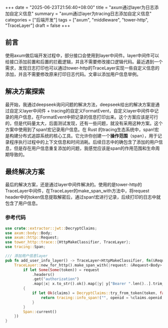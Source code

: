 +++
date = "2025-06-23T21:56:40+08:00"
title = "axum通过layer为日志添加自定义信息"
summary = "axum通过layer为tracing日志添加自定义信息"
categories = ["后端开发"]
tags = ["axum", "middleware", "tower-http", "TraceLayer"]
draft = false
+++

## 前言
使用axum做后端开发过程中，部分接口会使用到layer中间件。layer中间件可以给接口添加前置和后置的拦截逻辑，并且不需要修改接口逻辑代码。最近遇到一个需求，发现日志打印也可以通过tower-http的TraceLayer实现一些自定义信息的添加，并且不需要修改原来打印日志代码。文章以添加用户信息举例。

## 解决方案探索
最开始，我通过deepseek询问问题的解决方法，deepseek给出的解决方案是通过自定义layer中间件 + tracing的自定义FormatEvent，自定义layer中间件中记录的用户信息，在FormatEvent中把记录的信息打印出来。这个方案应该是可行的，但是代码量太大，后面测试发现，还有一些问题，就没有采用这种方案。这个方案中使用到了span!宏记录用户信息。在 Rust 的tracing生态系统中，span!宏是构建分布式追踪系统的核心工具。它允许你创建一个**操作范围**（span），用于记录程序执行过程中的上下文信息和时间消耗。后续日志中的确包含了添加的用户信息，但是存在用户信息重复添加的问题，我感觉应该是span的作用范围和生命周期导致的。

## 最终解决方案
最后的解决方案，还是通过layer中间件解决的。使用的是tower-http的TraceLayer中间件，在TraceLayer的make_span_with方法中，将request header中的token信息提取解密后，通过span!宏进行记录，后续打印的日志中就包含了用户信息。

### 参考代码
```rust
use crate::extractor::jwt::DecryptClaims;
use axum::body::Body;
use axum::http::Request;
use tower_http::trace::{HttpMakeClassifier, TraceLayer};
use tracing::Span;

/// 添加用户信息layer
pub fn add_user_info_layer() -> TraceLayer<HttpMakeClassifier, fn(&Request<Body>) -> Span> {
    TraceLayer::new_for_http().make_span_with(|request: &Request<Body>| {
        if let Some(Some(token)) = request
            .headers()
            .get("authorization")
            .map(|x| x.to_str().ok().map(|y| y["Bearer ".len()..].trim_start()))
        {
            if let Ok(claims) = DecryptClaims::try_from_token(token, false) {
                return tracing::info_span!("", openid = %claims.openid, user_id = %claims.id);
            }
        }
        Span::current()
    })
}
```
